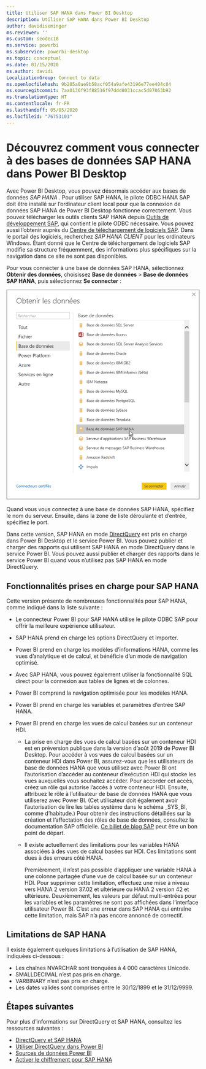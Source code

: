 ```yaml
---
title: Utiliser SAP HANA dans Power BI Desktop
description: Utiliser SAP HANA dans Power BI Desktop
author: davidiseminger
ms.reviewer: ''
ms.custom: seodec18
ms.service: powerbi
ms.subservice: powerbi-desktop
ms.topic: conceptual
ms.date: 01/15/2020
ms.author: davidi
LocalizationGroup: Connect to data
ms.openlocfilehash: 9b205a0ae9b58acf054a9afe43196e77ee404c84
ms.sourcegitcommit: 7aa0136f93f88516f97ddd8031ccac5d07863b92
ms.translationtype: HT
ms.contentlocale: fr-FR
ms.lasthandoff: 05/05/2020
ms.locfileid: "76753103"
---
```

# <a name="connect-to-sap-hana-databases-in-power-bi-desktop"></a>Découvrez comment vous connecter à des bases de données SAP HANA dans Power BI Desktop

Avec Power BI Desktop, vous pouvez désormais accéder aux bases de données *SAP HANA* . Pour utiliser SAP HANA, le pilote ODBC HANA SAP doit être installé sur l’ordinateur client local pour que la connexion de données SAP HANA de Power BI Desktop fonctionne correctement. Vous pouvez télécharger les outils clients SAP HANA depuis [Outils de développement SAP](https://tools.hana.ondemand.com/#hanatools), qui contient le pilote ODBC nécessaire. Vous pouvez aussi l’obtenir auprès du [Centre de téléchargement de logiciels SAP](https://support.sap.com/en/my-support/software-downloads.html). Dans le portail des logiciels, recherchez *SAP HANA CLIENT* pour les ordinateurs Windows. Étant donné que le Centre de téléchargement de logiciels SAP modifie sa structure fréquemment, des informations plus spécifiques sur la navigation dans ce site ne sont pas disponibles.

Pour vous connecter à une base de données SAP HANA, sélectionnez **Obtenir des données**, choisissez **Base de données** > **Base de données SAP HANA**, puis sélectionnez **Se connecter** :

![Base de données SAP HANA, boîte de dialogue Obtenir des données, Power BI Desktop](media/desktop-sap-hana/sap-hana-1.png)

Quand vous vous connectez à une base de données SAP HANA, spécifiez le nom du serveur. Ensuite, dans la zone de liste déroulante et d’entrée, spécifiez le port.

Dans cette version, SAP HANA en mode [DirectQuery](desktop-directquery-sap-hana.md) est pris en charge dans Power BI Desktop et le service Power BI. Vous pouvez publier et charger des rapports qui utilisent SAP HANA en mode DirectQuery dans le service Power BI. Vous pouvez aussi publier et charger des rapports dans le service Power BI quand vous n’utilisez pas SAP HANA en mode DirectQuery.

## <a name="supported-features-for-sap-hana"></a>Fonctionnalités prises en charge pour SAP HANA

Cette version présente de nombreuses fonctionnalités pour SAP HANA, comme indiqué dans la liste suivante :

* Le connecteur Power BI pour SAP HANA utilise le pilote ODBC SAP pour offrir la meilleure expérience utilisateur.

* SAP HANA prend en charge les options DirectQuery et Importer.

* Power BI prend en charge les modèles d’informations HANA, comme les vues d’analytique et de calcul, et bénéficie d’un mode de navigation optimisé.

* Avec SAP HANA, vous pouvez également utiliser la fonctionnalité SQL direct pour la connexion aux tables de lignes et de colonnes.

* Power BI comprend la navigation optimisée pour les modèles HANA.

* Power BI prend en charge les variables et paramètres d’entrée SAP HANA.

* Power BI prend en charge les vues de calcul basées sur un conteneur HDI.

  * La prise en charge des vues de calcul basées sur un conteneur HDI est en préversion publique dans la version d’août 2019 de Power BI Desktop. Pour accéder à vos vues de calcul basées sur un conteneur HDI dans Power BI, assurez-vous que les utilisateurs de base de données HANA que vous utilisez avec Power BI ont l’autorisation d’accéder au conteneur d’exécution HDI qui stocke les vues auxquelles vous souhaitez accéder. Pour accorder cet accès, créez un rôle qui autorise l’accès à votre conteneur HDI. Ensuite, attribuez le rôle à l’utilisateur de base de données HANA que vous utiliserez avec Power BI. (Cet utilisateur doit également avoir l’autorisation de lire les tables système dans le schéma \_SYS\_BI, comme d’habitude.) Pour obtenir des instructions détaillées sur la création et l’affectation des rôles de base de données, consultez la documentation SAP officielle. [Ce billet de blog SAP](https://blogs.sap.com/2018/01/24/the-easy-way-to-make-your-hdi-container-accessible-to-a-classic-database-user/) peut être un bon point de départ.

  * Il existe actuellement des limitations pour les variables HANA associées à des vues de calcul basées sur HDI. Ces limitations sont dues à des erreurs côté HANA.
  
    Premièrement, il n’est pas possible d’appliquer une variable HANA à une colonne partagée d’une vue de calcul basée sur un conteneur HDI. Pour supprimer cette limitation, effectuez une mise à niveau vers HANA 2 version 37.02 et ultérieure ou HANA 2 version 42 et ultérieure. Deuxièmement, les valeurs par défaut multi-entrées pour les variables et les paramètres ne sont pas affichées dans l’interface utilisateur Power BI. C’est une erreur dans SAP HANA qui entraîne cette limitation, mais SAP n’a pas encore annoncé de correctif.

## <a name="limitations-of-sap-hana"></a>Limitations de SAP HANA

Il existe également quelques limitations à l’utilisation de SAP HANA, indiquées ci-dessous :

* Les chaînes NVARCHAR sont tronquées à 4 000 caractères Unicode.
* SMALLDECIMAL n’est pas pris en charge.
* VARBINARY n’est pas pris en charge.
* Les dates valides sont comprises entre le 30/12/1899 et le 31/12/9999.

## <a name="next-steps"></a>Étapes suivantes

Pour plus d’informations sur DirectQuery et SAP HANA, consultez les ressources suivantes :

* [DirectQuery et SAP HANA](desktop-directquery-sap-hana.md)
* [Utiliser DirectQuery dans Power BI](desktop-directquery-about.md)
* [Sources de données Power BI](power-bi-data-sources.md)
* [Activer le chiffrement pour SAP HANA](desktop-sap-hana-encryption.md)
